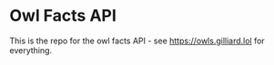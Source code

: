 # Owl Facts API

This is the repo for the owl facts API - see https://owls.gilliard.lol for everything. 